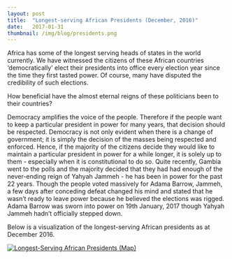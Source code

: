 ```yaml
---
layout: post 
title:  "Longest-serving African Presidents (December, 2016)"
date:   2017-01-31
thumbnail: /img/blog/presidents.png
---
```


Africa has some of the longest serving heads of states in the world currently. We have witnessed the citizens of these African countries ‘democratically’ elect their presidents into office every election year since the time they first tasted power. Of course, many have disputed the credibility of such elections. 

How beneficial have the almost eternal reigns of these politicians been to their countries?

Democracy amplifies the voice of the people. Therefore if the people want to keep a particular president in power for many years, that decision should be respected. Democracy is not only evident when there is a change of government; it is simply the decision of the masses being respected and enforced. Hence, if the majority of the citizens decide they would like to maintain a particular president in power for a while longer, it is solely up to them - especially when it is constitutional to do so. Quite recently, Gambia went to the polls and the majority decided that they had had enough of the never-ending reign of Yahyah Jammeh - he has been in power for the past 22 years. Though the people voted massively for Adama Barrow, Jammeh, a few days after conceding defeat changed his mind and stated that he wasn’t ready to leave power because he believed the elections was rigged. Adama Barrow was sworn into power on 19th January, 2017 though Yahyah Jammeh hadn’t officially stepped down. 

 Below is a visualization of the longest-serving African presidents as at December 2016. 

<div class="center">
     <div class='tableauPlaceholder' id='viz1484838851169' style='position: relative'><noscript><a href='#'><img alt='Longest-Serving African Presidents (Map) ' src='https:&#47;&#47;public.tableau.com&#47;static&#47;images&#47;Lo&#47;LongestServingAfricanPresidents&#47;Longest-ServingAfricanPresidentsMap&#47;1_rss.png' style='border: none' /></a></noscript><object class='tableauViz'  style='display:none;'><param name='host_url' value='https%3A%2F%2Fpublic.tableau.com%2F' /> <param name='site_root' value='' /><param name='name' value='LongestServingAfricanPresidents&#47;Longest-ServingAfricanPresidentsMap' /><param name='tabs' value='no' /><param name='toolbar' value='yes' /><param name='static_image' value='https:&#47;&#47;public.tableau.com&#47;static&#47;images&#47;Lo&#47;LongestServingAfricanPresidents&#47;Longest-ServingAfricanPresidentsMap&#47;1.png' /> <param name='animate_transition' value='yes' /><param name='display_static_image' value='yes' /><param name='display_spinner' value='yes' /><param name='display_overlay' value='yes' /><param name='display_count' value='yes' /></object></div>                <script type='text/javascript'>                    var divElement = document.getElementById('viz1484838851169');                    var vizElement = divElement.getElementsByTagName('object')[0];                    vizElement.style.width='100%';vizElement.style.height=(divElement.offsetWidth*0.75)+'px';                    var scriptElement = document.createElement('script');                    scriptElement.src = 'https://public.tableau.com/javascripts/api/viz_v1.js';                    vizElement.parentNode.insertBefore(scriptElement, vizElement);                </script>


</div>